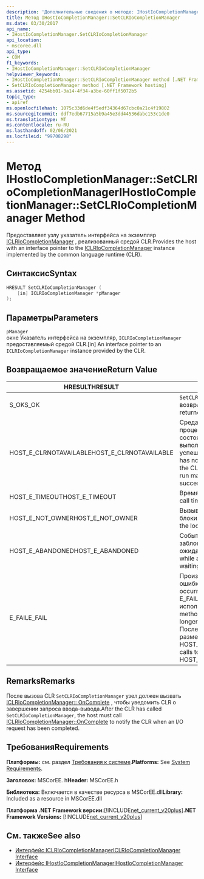 ```yaml
---
description: 'Дополнительные сведения о методе: IHostIoCompletionManager:: Сетклриокомплетионманажер'
title: Метод IHostIoCompletionManager::SetCLRIoCompletionManager
ms.date: 03/30/2017
api_name:
- IHostIoCompletionManager.SetCLRIoCompletionManager
api_location:
- mscoree.dll
api_type:
- COM
f1_keywords:
- IHostIoCompletionManager::SetCLRIoCompletionManager
helpviewer_keywords:
- IHostIoCompletionManager::SetCLRIoCompletionManager method [.NET Framework hosting]
- SetCLRIoCompletionManager method [.NET Framework hosting]
ms.assetid: 4254bb01-3a14-4f34-a3be-60ff1f5072b5
topic_type:
- apiref
ms.openlocfilehash: 1075c33d6de4f5edf34364d67cbc0a21c4f19802
ms.sourcegitcommit: ddf7edb67715a5b9a45e3dd44536dabc153c1de0
ms.translationtype: MT
ms.contentlocale: ru-RU
ms.lasthandoff: 02/06/2021
ms.locfileid: "99708298"
---
```

# <a name="ihostiocompletionmanagersetclriocompletionmanager-method"></a><span data-ttu-id="890e1-103">Метод IHostIoCompletionManager::SetCLRIoCompletionManager</span><span class="sxs-lookup"><span data-stu-id="890e1-103">IHostIoCompletionManager::SetCLRIoCompletionManager Method</span></span>

<span data-ttu-id="890e1-104">Предоставляет узлу указатель интерфейса на экземпляр [ICLRIoCompletionManager](iclriocompletionmanager-interface.md) , реализованный средой CLR.</span><span class="sxs-lookup"><span data-stu-id="890e1-104">Provides the host with an interface pointer to the [ICLRIoCompletionManager](iclriocompletionmanager-interface.md) instance implemented by the common language runtime (CLR).</span></span>  
  
## <a name="syntax"></a><span data-ttu-id="890e1-105">Синтаксис</span><span class="sxs-lookup"><span data-stu-id="890e1-105">Syntax</span></span>  
  
```cpp  
HRESULT SetCLRIoCompletionManager (  
    [in] ICLRIoCompletionManager *pManager  
);  
```  
  
## <a name="parameters"></a><span data-ttu-id="890e1-106">Параметры</span><span class="sxs-lookup"><span data-stu-id="890e1-106">Parameters</span></span>  

 `pManager`  
 <span data-ttu-id="890e1-107">окне Указатель интерфейса на экземпляр, `ICLRIoCompletionManager` предоставляемый средой CLR.</span><span class="sxs-lookup"><span data-stu-id="890e1-107">[in] An interface pointer to an `ICLRIoCompletionManager` instance provided by the CLR.</span></span>  
  
## <a name="return-value"></a><span data-ttu-id="890e1-108">Возвращаемое значение</span><span class="sxs-lookup"><span data-stu-id="890e1-108">Return Value</span></span>  
  
|<span data-ttu-id="890e1-109">HRESULT</span><span class="sxs-lookup"><span data-stu-id="890e1-109">HRESULT</span></span>|<span data-ttu-id="890e1-110">Описание:</span><span class="sxs-lookup"><span data-stu-id="890e1-110">Description</span></span>|  
|-------------|-----------------|  
|<span data-ttu-id="890e1-111">S_OK</span><span class="sxs-lookup"><span data-stu-id="890e1-111">S_OK</span></span>|<span data-ttu-id="890e1-112">`SetCLRIoCompletionManager` успешно возвращено.</span><span class="sxs-lookup"><span data-stu-id="890e1-112">`SetCLRIoCompletionManager` returned successfully.</span></span>|  
|<span data-ttu-id="890e1-113">HOST_E_CLRNOTAVAILABLE</span><span class="sxs-lookup"><span data-stu-id="890e1-113">HOST_E_CLRNOTAVAILABLE</span></span>|<span data-ttu-id="890e1-114">Среда CLR не была загружена в процесс, или среда CLR находится в состоянии, в котором она не может выполнить управляемый код или успешно обработать вызов.</span><span class="sxs-lookup"><span data-stu-id="890e1-114">The CLR has not been loaded into a process, or the CLR is in a state in which it cannot run managed code or process the call successfully.</span></span>|  
|<span data-ttu-id="890e1-115">HOST_E_TIMEOUT</span><span class="sxs-lookup"><span data-stu-id="890e1-115">HOST_E_TIMEOUT</span></span>|<span data-ttu-id="890e1-116">Время ожидания вызова истекло.</span><span class="sxs-lookup"><span data-stu-id="890e1-116">The call timed out.</span></span>|  
|<span data-ttu-id="890e1-117">HOST_E_NOT_OWNER</span><span class="sxs-lookup"><span data-stu-id="890e1-117">HOST_E_NOT_OWNER</span></span>|<span data-ttu-id="890e1-118">Вызывающий объект не владеет блокировкой.</span><span class="sxs-lookup"><span data-stu-id="890e1-118">The caller does not own the lock.</span></span>|  
|<span data-ttu-id="890e1-119">HOST_E_ABANDONED</span><span class="sxs-lookup"><span data-stu-id="890e1-119">HOST_E_ABANDONED</span></span>|<span data-ttu-id="890e1-120">Событие было отменено, пока заблокированный поток или волокно ожидают его.</span><span class="sxs-lookup"><span data-stu-id="890e1-120">An event was canceled while a blocked thread or fiber was waiting on it.</span></span>|  
|<span data-ttu-id="890e1-121">E_FAIL</span><span class="sxs-lookup"><span data-stu-id="890e1-121">E_FAIL</span></span>|<span data-ttu-id="890e1-122">Произошла неизвестная фатальная ошибка.</span><span class="sxs-lookup"><span data-stu-id="890e1-122">An unknown catastrophic failure occurred.</span></span> <span data-ttu-id="890e1-123">Когда метод возвращает E_FAIL, среда CLR больше не может использоваться в процессе.</span><span class="sxs-lookup"><span data-stu-id="890e1-123">When a method returns E_FAIL, the CLR is no longer usable within the process.</span></span> <span data-ttu-id="890e1-124">Последующие вызовы методов размещения возвращают HOST_E_CLRNOTAVAILABLE.</span><span class="sxs-lookup"><span data-stu-id="890e1-124">Subsequent calls to hosting methods return HOST_E_CLRNOTAVAILABLE.</span></span>|  
  
## <a name="remarks"></a><span data-ttu-id="890e1-125">Remarks</span><span class="sxs-lookup"><span data-stu-id="890e1-125">Remarks</span></span>  

 <span data-ttu-id="890e1-126">После вызова CLR `SetCLRIoCompletionManager` узел должен вызвать [ICLRIoCompletionManager:: OnComplete](iclriocompletionmanager-oncomplete-method.md) , чтобы уведомить CLR о завершении запроса ввода-вывода.</span><span class="sxs-lookup"><span data-stu-id="890e1-126">After the CLR has called `SetCLRIoCompletionManager`, the host must call [ICLRIoCompletionManager::OnComplete](iclriocompletionmanager-oncomplete-method.md) to notify the CLR when an I/O request has been completed.</span></span>  
  
## <a name="requirements"></a><span data-ttu-id="890e1-127">Требования</span><span class="sxs-lookup"><span data-stu-id="890e1-127">Requirements</span></span>  

 <span data-ttu-id="890e1-128">**Платформы:** см. раздел [Требования к системе](../../get-started/system-requirements.md).</span><span class="sxs-lookup"><span data-stu-id="890e1-128">**Platforms:** See [System Requirements](../../get-started/system-requirements.md).</span></span>  
  
 <span data-ttu-id="890e1-129">**Заголовок:** MSCorEE. h</span><span class="sxs-lookup"><span data-stu-id="890e1-129">**Header:** MSCorEE.h</span></span>  
  
 <span data-ttu-id="890e1-130">**Библиотека:** Включается в качестве ресурса в MSCorEE.dll</span><span class="sxs-lookup"><span data-stu-id="890e1-130">**Library:** Included as a resource in MSCorEE.dll</span></span>  
  
 <span data-ttu-id="890e1-131">**Платформа .NET Framework версии:**[!INCLUDE[net_current_v20plus](../../../../includes/net-current-v20plus-md.md)]</span><span class="sxs-lookup"><span data-stu-id="890e1-131">**.NET Framework Versions:** [!INCLUDE[net_current_v20plus](../../../../includes/net-current-v20plus-md.md)]</span></span>  
  
## <a name="see-also"></a><span data-ttu-id="890e1-132">См. также</span><span class="sxs-lookup"><span data-stu-id="890e1-132">See also</span></span>

- [<span data-ttu-id="890e1-133">Интерфейс ICLRIoCompletionManager</span><span class="sxs-lookup"><span data-stu-id="890e1-133">ICLRIoCompletionManager Interface</span></span>](iclriocompletionmanager-interface.md)
- [<span data-ttu-id="890e1-134">Интерфейс IHostIoCompletionManager</span><span class="sxs-lookup"><span data-stu-id="890e1-134">IHostIoCompletionManager Interface</span></span>](ihostiocompletionmanager-interface.md)
